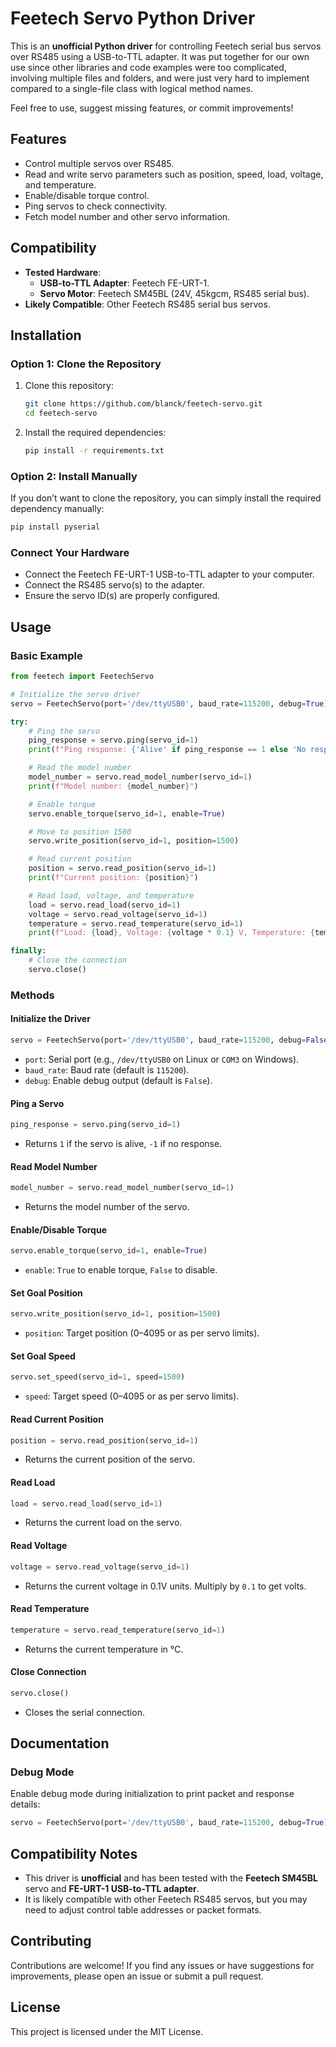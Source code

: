 # Feetech Servo Python Driver

This is an **unofficial Python driver** for controlling Feetech serial bus servos over RS485 using a USB-to-TTL adapter. It was put together for our own use since other libraries and code examples were too complicated, involving multiple files and folders, and were just very hard to implement compared to a single-file class with logical method names.

Feel free to use, suggest missing features, or commit improvements!

## Features

- Control multiple servos over RS485.
- Read and write servo parameters such as position, speed, load, voltage, and temperature.
- Enable/disable torque control.
- Ping servos to check connectivity.
- Fetch model number and other servo information.

## Compatibility

- **Tested Hardware**:
  - **USB-to-TTL Adapter**: Feetech FE-URT-1.
  - **Servo Motor**: Feetech SM45BL (24V, 45kgcm, RS485 serial bus).
- **Likely Compatible**: Other Feetech RS485 serial bus servos.

## Installation

### Option 1: Clone the Repository

1. Clone this repository:

   ```bash
   git clone https://github.com/blanck/feetech-servo.git
   cd feetech-servo
   ```

2. Install the required dependencies:
   ```bash
   pip install -r requirements.txt
   ```

### Option 2: Install Manually

If you don’t want to clone the repository, you can simply install the required dependency manually:

```bash
pip install pyserial
```

### Connect Your Hardware

- Connect the Feetech FE-URT-1 USB-to-TTL adapter to your computer.
- Connect the RS485 servo(s) to the adapter.
- Ensure the servo ID(s) are properly configured.

## Usage

### Basic Example

```python
from feetech import FeetechServo

# Initialize the servo driver
servo = FeetechServo(port='/dev/ttyUSB0', baud_rate=115200, debug=True)

try:
    # Ping the servo
    ping_response = servo.ping(servo_id=1)
    print(f"Ping response: {'Alive' if ping_response == 1 else 'No response'}")

    # Read the model number
    model_number = servo.read_model_number(servo_id=1)
    print(f"Model number: {model_number}")

    # Enable torque
    servo.enable_torque(servo_id=1, enable=True)

    # Move to position 1500
    servo.write_position(servo_id=1, position=1500)

    # Read current position
    position = servo.read_position(servo_id=1)
    print(f"Current position: {position}")

    # Read load, voltage, and temperature
    load = servo.read_load(servo_id=1)
    voltage = servo.read_voltage(servo_id=1)
    temperature = servo.read_temperature(servo_id=1)
    print(f"Load: {load}, Voltage: {voltage * 0.1} V, Temperature: {temperature} °C")

finally:
    # Close the connection
    servo.close()
```

### Methods

#### Initialize the Driver

```python
servo = FeetechServo(port='/dev/ttyUSB0', baud_rate=115200, debug=False)
```

- `port`: Serial port (e.g., `/dev/ttyUSB0` on Linux or `COM3` on Windows).
- `baud_rate`: Baud rate (default is `115200`).
- `debug`: Enable debug output (default is `False`).

#### Ping a Servo

```python
ping_response = servo.ping(servo_id=1)
```

- Returns `1` if the servo is alive, `-1` if no response.

#### Read Model Number

```python
model_number = servo.read_model_number(servo_id=1)
```

- Returns the model number of the servo.

#### Enable/Disable Torque

```python
servo.enable_torque(servo_id=1, enable=True)
```

- `enable`: `True` to enable torque, `False` to disable.

#### Set Goal Position

```python
servo.write_position(servo_id=1, position=1500)
```

- `position`: Target position (0–4095 or as per servo limits).

#### Set Goal Speed

```python
servo.set_speed(servo_id=1, speed=1500)
```

- `speed`: Target speed (0–4095 or as per servo limits).

#### Read Current Position

```python
position = servo.read_position(servo_id=1)
```

- Returns the current position of the servo.

#### Read Load

```python
load = servo.read_load(servo_id=1)
```

- Returns the current load on the servo.

#### Read Voltage

```python
voltage = servo.read_voltage(servo_id=1)
```

- Returns the current voltage in 0.1V units. Multiply by `0.1` to get volts.

#### Read Temperature

```python
temperature = servo.read_temperature(servo_id=1)
```

- Returns the current temperature in °C.

#### Close Connection

```python
servo.close()
```

- Closes the serial connection.

## Documentation

### Debug Mode

Enable debug mode during initialization to print packet and response details:

```python
servo = FeetechServo(port='/dev/ttyUSB0', baud_rate=115200, debug=True)
```

## Compatibility Notes

- This driver is **unofficial** and has been tested with the **Feetech SM45BL** servo and **FE-URT-1 USB-to-TTL adapter**.
- It is likely compatible with other Feetech RS485 servos, but you may need to adjust control table addresses or packet formats.

## Contributing

Contributions are welcome! If you find any issues or have suggestions for improvements, please open an issue or submit a pull request.

## License

This project is licensed under the MIT License.
